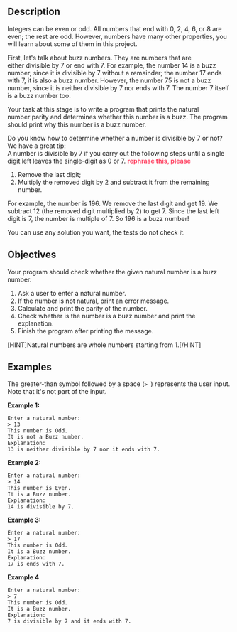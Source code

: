 <h2>Description</h2>

<p>Integers can be even or odd. All numbers that end with 0, 2, 4, 6, or 8 are even; the rest are odd. However, numbers have many other properties, you will learn about some of them in this project.</p>

<p>First, let's talk about buzz numbers. They are numbers that are either divisible by 7 or end with 7. For example, the number 14 is a buzz number, since it is divisible by 7 without a remainder; the number 17 ends with 7, it is also a buzz number. However, the number 75 is not a buzz number, since it is neither divisible by 7 nor ends with 7. The number 7 itself is a buzz number too.</p>

<p>Your task at this stage is to write a program that prints the natural number parity and determines whether this number is a buzz. The program should print why this number is a buzz number.</p>

<p>Do you know how to determine whether a number is divisible by 7 or not? We have a great tip: <br>
A number is divisible by 7 if you carry out the following steps until a single digit left leaves the single-digit as 0 or 7. <span style="color: #ff4363;"><strong>rephrase this, please</strong></span></p>

<ol>
	<li>Remove the last digit;</li>
	<li>Multiply the removed digit by 2 and subtract it from the remaining number.</li>
</ol>

<p>For example, the number is 196. We remove the last digit and get 19. We subtract 12 (the removed digit multiplied by 2) to get 7. Since the last left digit is 7, the number is multiple of 7. So 196 is a buzz number!</p>

<p>You can use any solution you want, the tests do not check it.</p>

<h2>Objectives</h2>

<p>Your program should check whether the given natural number is a buzz number.</p>

<ol>
	<li>Ask a user to enter a natural number.</li>
	<li>If the number is not natural, print an error message.</li>
	<li>Calculate and print the parity of the number.</li>
	<li>Check whether is the number is a buzz number and print the explanation.</li>
	<li>Finish the program after printing the message.</li>
</ol>

<p>[HINT]Natural numbers are whole numbers starting from 1.[/HINT]</p>

<h2>Examples</h2>

<p>The greater-than symbol followed by a space (<code>&gt; </code>) represents the user input. Note that it's not part of the input.</p>

<p><strong>Example 1:</strong></p>

<pre><code class="language-no-highlight">Enter a natural number:
&gt; 13
This number is Odd.
It is not a Buzz number.
Explanation:
13 is neither divisible by 7 nor it ends with 7.</code></pre>

<p><strong>Example 2:</strong></p>

<pre><code class="language-no-highlight">Enter a natural number:
&gt; 14
This number is Even.
It is a Buzz number.
Explanation:
14 is divisible by 7.</code></pre>

<p><strong>Example 3:</strong></p>

<pre><code class="language-no-highlight">Enter a natural number:
&gt; 17
This number is Odd.
It is a Buzz number.
Explanation:
17 is ends with 7.</code></pre>

<p><strong>Example 4</strong></p>

<pre><code class="language-no-highlight">Enter a natural number:
&gt; 7
This number is Odd.
It is a Buzz number.
Explanation:
7 is divisible by 7 and it ends with 7.</code></pre>